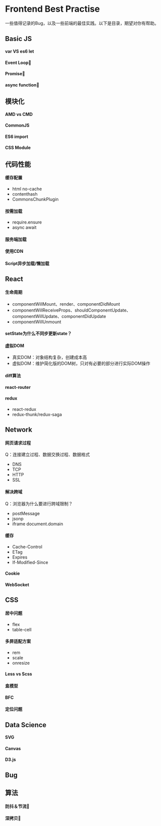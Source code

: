 # Frontend Best Practise
一些值得记录的Bug，以及一些前端的最佳实践。以下是目录，期望对你有帮助。

## Basic JS
#### var VS es6 let
#### Event Loop💌
#### Promise💌
#### async function💌

## 模块化
#### AMD vs CMD
#### CommonJS
#### ES6 import
#### CSS Module

## 代码性能
#### 缓存配置
- html no-cache
- contenthash
- CommonsChunkPlugin
#### 按需加载
- require.ensure
- async await
#### 服务端加载
#### 使用CDN
#### Script异步加载/懒加载

## React
#### 生命周期
- componentWillMount、render、componentDidMount
- componentWillReceiveProps、shouldComponentUpdate、componentWillUpdate、componentDidUpdate
- componentWillUnmount
#### setState为什么不同步更新state？
#### 虚拟DOM
- 真实DOM：对象结构复杂，创建成本高
- 虚拟DOM：维护简化版的DOM树，只对有必要的部分进行实际DOM操作
#### diff算法
#### react-router
#### redux
- react-redux
- redux-thunk/redux-saga

## Network
#### 网页请求过程
Q：连接建立过程、数据交换过程、数据格式
- DNS
- TCP
- HTTP
- SSL
#### 解决跨域
Q：浏览器为什么要进行跨域限制？
- postMessage
- jsonp
- iframe document.domain 
#### 缓存
- Cache-Control
- ETag
- Expires
- If-Modified-Since
#### Cookie
#### WebSocket

## CSS
#### 居中问题
- flex
- table-cell
#### 多屏适配方案
- rem
- scale 
- onresize
#### Less vs Scss
#### 盒模型
#### BFC
#### 定位问题


## Data Science
#### SVG
#### Canvas
#### D3.js


## Bug


## 算法
#### 防抖＆节流💌
#### 深拷贝💌
